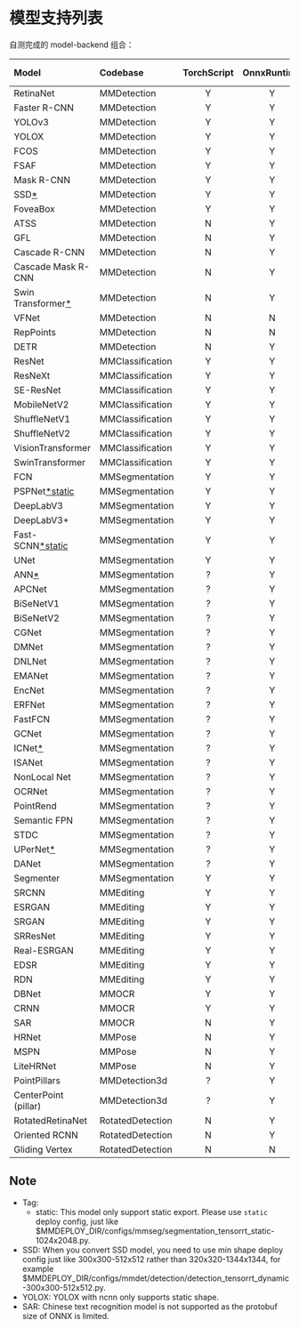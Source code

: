 # 模型支持列表

自测完成的 model-backend 组合：

| Model                       | Codebase         | TorchScript | OnnxRuntime | TensorRT | ncnn | PPLNN | OpenVINO |                                          Model config                                           |
| :-------------------------- | :--------------- | :---------: | :---------: | :------: | :--: | :---: | :------: | :---------------------------------------------------------------------------------------------: |
| RetinaNet                   | MMDetection      |      Y      |      Y      |    Y     |  Y   |   Y   |    Y     |        [config](https://github.com/open-mmlab/mmdetection/tree/master/configs/retinanet)        |
| Faster R-CNN                | MMDetection      |      Y      |      Y      |    Y     |  Y   |   Y   |    Y     |       [config](https://github.com/open-mmlab/mmdetection/tree/master/configs/faster_rcnn)       |
| YOLOv3                      | MMDetection      |      Y      |      Y      |    Y     |  Y   |   N   |    Y     |          [config](https://github.com/open-mmlab/mmdetection/tree/master/configs/yolo)           |
| YOLOX                       | MMDetection      |      Y      |      Y      |    Y     |  Y   |   N   |    Y     |          [config](https://github.com/open-mmlab/mmdetection/tree/master/configs/yolox)          |
| FCOS                        | MMDetection      |      Y      |      Y      |    Y     |  Y   |   N   |    Y     |          [config](https://github.com/open-mmlab/mmdetection/tree/master/configs/fcos)           |
| FSAF                        | MMDetection      |      Y      |      Y      |    Y     |  Y   |   Y   |    Y     |          [config](https://github.com/open-mmlab/mmdetection/tree/master/configs/fsaf)           |
| Mask R-CNN                  | MMDetection      |      Y      |      Y      |    Y     |  N   |   N   |    Y     |        [config](https://github.com/open-mmlab/mmdetection/tree/master/configs/mask_rcnn)        |
| SSD[\*](#note)              | MMDetection      |      Y      |      Y      |    Y     |  Y   |   N   |    Y     |           [config](https://github.com/open-mmlab/mmdetection/tree/master/configs/ssd)           |
| FoveaBox                    | MMDetection      |      Y      |      Y      |    N     |  N   |   N   |    Y     |        [config](https://github.com/open-mmlab/mmdetection/tree/master/configs/foveabox)         |
| ATSS                        | MMDetection      |      N      |      Y      |    Y     |  N   |   N   |    Y     |          [config](https://github.com/open-mmlab/mmdetection/tree/master/configs/atss)           |
| GFL                         | MMDetection      |      N      |      Y      |    Y     |  N   |   ?   |    Y     |           [config](https://github.com/open-mmlab/mmdetection/tree/master/configs/gfl)           |
| Cascade R-CNN               | MMDetection      |      N      |      Y      |    Y     |  N   |   Y   |    Y     |      [config](https://github.com/open-mmlab/mmdetection/tree/master/configs/cascade_rcnn)       |
| Cascade Mask R-CNN          | MMDetection      |      N      |      Y      |    Y     |  N   |   N   |    Y     |      [config](https://github.com/open-mmlab/mmdetection/tree/master/configs/cascade_rcnn)       |
| Swin Transformer[\*](#note) | MMDetection      |      N      |      Y      |    Y     |  N   |   N   |    N     |          [config](https://github.com/open-mmlab/mmdetection/tree/master/configs/swin)           |
| VFNet                       | MMDetection      |      N      |      N      |    N     |  N   |   N   |    Y     |          [config](https://github.com/open-mmlab/mmdetection/tree/master/configs/vfnet)          |
| RepPoints                   | MMDetection      |      N      |      N      |    Y     |  N   |   ?   |    Y     |        [config](https://github.com/open-mmlab/mmdetection/tree/master/configs/reppoints)        |
| DETR                        | MMDetection      |      N      |      Y      |    Y     |  N   |   ?   |    N     |          [config](https://github.com/open-mmlab/mmdetection/tree/master/configs/detr)           |
| ResNet                      | MMClassification |      Y      |      Y      |    Y     |  Y   |   Y   |    Y     |       [config](https://github.com/open-mmlab/mmclassification/tree/master/configs/resnet)       |
| ResNeXt                     | MMClassification |      Y      |      Y      |    Y     |  Y   |   Y   |    Y     |      [config](https://github.com/open-mmlab/mmclassification/tree/master/configs/resnext)       |
| SE-ResNet                   | MMClassification |      Y      |      Y      |    Y     |  Y   |   Y   |    Y     |      [config](https://github.com/open-mmlab/mmclassification/tree/master/configs/seresnet)      |
| MobileNetV2                 | MMClassification |      Y      |      Y      |    Y     |  Y   |   Y   |    Y     |    [config](https://github.com/open-mmlab/mmclassification/tree/master/configs/mobilenet_v2)    |
| ShuffleNetV1                | MMClassification |      Y      |      Y      |    Y     |  Y   |   Y   |    Y     |   [config](https://github.com/open-mmlab/mmclassification/tree/master/configs/shufflenet_v1)    |
| ShuffleNetV2                | MMClassification |      Y      |      Y      |    Y     |  Y   |   Y   |    Y     |   [config](https://github.com/open-mmlab/mmclassification/tree/master/configs/shufflenet_v2)    |
| VisionTransformer           | MMClassification |      Y      |      Y      |    Y     |  Y   |   ?   |    Y     | [config](https://github.com/open-mmlab/mmclassification/tree/master/configs/vision_transformer) |
| SwinTransformer             | MMClassification |      Y      |      Y      |    Y     |  N   |   ?   |    N     |  [config](https://github.com/open-mmlab/mmclassification/tree/master/configs/swin_transformer)  |
| FCN                         | MMSegmentation   |      Y      |      Y      |    Y     |  Y   |   Y   |    Y     |         [config](https://github.com/open-mmlab/mmsegmentation/tree/master/configs/fcn)          |
| PSPNet[\*static](#note)     | MMSegmentation   |      Y      |      Y      |    Y     |  Y   |   Y   |    Y     |        [config](https://github.com/open-mmlab/mmsegmentation/tree/master/configs/pspnet)        |
| DeepLabV3                   | MMSegmentation   |      Y      |      Y      |    Y     |  Y   |   Y   |    Y     |      [config](https://github.com/open-mmlab/mmsegmentation/tree/master/configs/deeplabv3)       |
| DeepLabV3+                  | MMSegmentation   |      Y      |      Y      |    Y     |  Y   |   Y   |    Y     |    [config](https://github.com/open-mmlab/mmsegmentation/tree/master/configs/deeplabv3plus)     |
| Fast-SCNN[\*static](#note)  | MMSegmentation   |      Y      |      Y      |    Y     |  N   |   Y   |    Y     |       [config](https://github.com/open-mmlab/mmsegmentation/tree/master/configs/fastscnn)       |
| UNet                        | MMSegmentation   |      Y      |      Y      |    Y     |  Y   |   Y   |    Y     |         [config](https://github.com/open-mmlab/mmsegmentation/tree/master/configs/unet)         |
| ANN[\*](#note)              | MMSegmentation   |      ?      |      Y      |    Y     |  N   |   N   |    N     |         [config](https://github.com/open-mmlab/mmsegmentation/tree/master/configs/ann)          |
| APCNet                      | MMSegmentation   |      ?      |      Y      |    Y     |  Y   |   N   |    N     |        [config](https://github.com/open-mmlab/mmsegmentation/tree/master/configs/apcnet)        |
| BiSeNetV1                   | MMSegmentation   |      ?      |      Y      |    Y     |  Y   |   N   |    Y     |      [config](https://github.com/open-mmlab/mmsegmentation/tree/master/configs/bisenetv1)       |
| BiSeNetV2                   | MMSegmentation   |      ?      |      Y      |    Y     |  Y   |   N   |    Y     |      [config](https://github.com/open-mmlab/mmsegmentation/tree/master/configs/bisenetv2)       |
| CGNet                       | MMSegmentation   |      ?      |      Y      |    Y     |  Y   |   N   |    Y     |        [config](https://github.com/open-mmlab/mmsegmentation/tree/master/configs/cgnet)         |
| DMNet                       | MMSegmentation   |      ?      |      Y      |    N     |  N   |   N   |    N     |        [config](https://github.com/open-mmlab/mmsegmentation/tree/master/configs/dmnet)         |
| DNLNet                      | MMSegmentation   |      ?      |      Y      |    Y     |  Y   |   N   |    Y     |        [config](https://github.com/open-mmlab/mmsegmentation/tree/master/configs/dnlnet)        |
| EMANet                      | MMSegmentation   |      ?      |      Y      |    Y     |  N   |   N   |    Y     |        [config](https://github.com/open-mmlab/mmsegmentation/tree/master/configs/emanet)        |
| EncNet                      | MMSegmentation   |      ?      |      Y      |    Y     |  N   |   N   |    Y     |        [config](https://github.com/open-mmlab/mmsegmentation/tree/master/configs/encnet)        |
| ERFNet                      | MMSegmentation   |      ?      |      Y      |    Y     |  Y   |   N   |    Y     |        [config](https://github.com/open-mmlab/mmsegmentation/tree/master/configs/erfnet)        |
| FastFCN                     | MMSegmentation   |      ?      |      Y      |    Y     |  Y   |   N   |    Y     |       [config](https://github.com/open-mmlab/mmsegmentation/tree/master/configs/fastfcn)        |
| GCNet                       | MMSegmentation   |      ?      |      Y      |    Y     |  N   |   N   |    N     |        [config](https://github.com/open-mmlab/mmsegmentation/tree/master/configs/gcnet)         |
| ICNet[\*](#note)            | MMSegmentation   |      ?      |      Y      |    Y     |  N   |   N   |    Y     |        [config](https://github.com/open-mmlab/mmsegmentation/tree/master/configs/icnet)         |
| ISANet                      | MMSegmentation   |      ?      |      Y      |    Y     |  N   |   N   |    Y     |        [config](https://github.com/open-mmlab/mmsegmentation/tree/master/configs/isanet)        |
| NonLocal Net                | MMSegmentation   |      ?      |      Y      |    Y     |  Y   |   N   |    Y     |     [config](https://github.com/open-mmlab/mmsegmentation/tree/master/configs/nonlocal_net)     |
| OCRNet                      | MMSegmentation   |      ?      |      Y      |    Y     |  Y   |   N   |    Y     |        [config](https://github.com/open-mmlab/mmsegmentation/tree/master/configs/ocrnet)        |
| PointRend                   | MMSegmentation   |      ?      |      Y      |    Y     |  N   |   N   |    Y     |      [config](https://github.com/open-mmlab/mmsegmentation/tree/master/configs/point_rend)      |
| Semantic FPN                | MMSegmentation   |      ?      |      Y      |    Y     |  Y   |   N   |    Y     |       [config](https://github.com/open-mmlab/mmsegmentation/tree/master/configs/sem_fpn)        |
| STDC                        | MMSegmentation   |      ?      |      Y      |    Y     |  Y   |   N   |    Y     |         [config](https://github.com/open-mmlab/mmsegmentation/tree/master/configs/stdc)         |
| UPerNet[\*](#note)          | MMSegmentation   |      ?      |      Y      |    Y     |  N   |   N   |    N     |       [config](https://github.com/open-mmlab/mmsegmentation/tree/master/configs/upernet)        |
| DANet                       | MMSegmentation   |      ?      |      Y      |    Y     |  N   |   N   |    N     |        [config](https://github.com/open-mmlab/mmsegmentation/tree/master/configs/danet)         |
| Segmenter                   | MMSegmentation   |      Y      |      Y      |    Y     |  Y   |   N   |    Y     |      [config](https://github.com/open-mmlab/mmsegmentation/tree/master/configs/segmenter)       |
| SRCNN                       | MMEditing        |      Y      |      Y      |    Y     |  Y   |   Y   |    Y     |      [config](https://github.com/open-mmlab/mmediting/tree/master/configs/restorers/srcnn)      |
| ESRGAN                      | MMEditing        |      Y      |      Y      |    Y     |  Y   |   Y   |    Y     |     [config](https://github.com/open-mmlab/mmediting/tree/master/configs/restorers/esrgan)      |
| SRGAN                       | MMEditing        |      Y      |      Y      |    Y     |  Y   |   Y   |    Y     | [config](https://github.com/open-mmlab/mmediting/tree/master/configs/restorers/srresnet_srgan)  |
| SRResNet                    | MMEditing        |      Y      |      Y      |    Y     |  Y   |   Y   |    Y     | [config](https://github.com/open-mmlab/mmediting/tree/master/configs/restorers/srresnet_srgan)  |
| Real-ESRGAN                 | MMEditing        |      Y      |      Y      |    Y     |  Y   |   Y   |    Y     |   [config](https://github.com/open-mmlab/mmediting/tree/master/configs/restorers/real_esrgan)   |
| EDSR                        | MMEditing        |      Y      |      Y      |    Y     |  Y   |   N   |    Y     |      [config](https://github.com/open-mmlab/mmediting/tree/master/configs/restorers/edsr)       |
| RDN                         | MMEditing        |      Y      |      Y      |    Y     |  Y   |   Y   |    Y     |       [config](https://github.com/open-mmlab/mmediting/tree/master/configs/restorers/rdn)       |
| DBNet                       | MMOCR            |      Y      |      Y      |    Y     |  Y   |   Y   |    Y     |          [config](https://github.com/open-mmlab/mmocr/tree/main/configs/textdet/dbnet)          |
| CRNN                        | MMOCR            |      Y      |      Y      |    Y     |  Y   |   Y   |    N     |         [config](https://github.com/open-mmlab/mmocr/tree/main/configs/textrecog/crnn)          |
| SAR                         | MMOCR            |      N      |      Y      |    N     |  N   |   N   |    N     |          [config](https://github.com/open-mmlab/mmocr/tree/main/configs/textrecog/sar)          |
| HRNet                       | MMPose           |      N      |      Y      |    Y     |  Y   |   N   |    Y     |     [config](https://mmpose.readthedocs.io/en/latest/papers/backbones.html#hrnet-cvpr-2019)     |
| MSPN                        | MMPose           |      N      |      Y      |    Y     |  Y   |   N   |    Y     |     [config](https://mmpose.readthedocs.io/en/latest/papers/backbones.html#mspn-arxiv-2019)     |
| LiteHRNet                   | MMPose           |      N      |      Y      |    Y     |  N   |   N   |    Y     |   [config](https://mmpose.readthedocs.io/en/latest/papers/backbones.html#litehrnet-cvpr-2021)   |
| PointPillars                | MMDetection3d    |      ?      |      Y      |    Y     |  N   |   N   |    Y     |     [config](https://github.com/open-mmlab/mmdetection3d/blob/master/configs/pointpillars)      |
| CenterPoint (pillar)        | MMDetection3d    |      ?      |      Y      |    Y     |  N   |   N   |    Y     |      [config](https://github.com/open-mmlab/mmdetection3d/blob/master/configs/centerpoint)      |
| RotatedRetinaNet            | RotatedDetection |      N      |      Y      |    Y     |  N   |   N   |    N     | [config](https://github.com/open-mmlab/mmrotate/blob/main/configs/rotated_retinanet/README.md)  |
| Oriented RCNN               | RotatedDetection |      N      |      Y      |    Y     |  N   |   N   |    N     |   [config](https://github.com/open-mmlab/mmrotate/blob/main/configs/oriented_rcnn/README.md)    |
| Gliding Vertex              | RotatedDetection |      N      |      N      |    Y     |  N   |   N   |    N     |   [config](https://github.com/open-mmlab/mmrotate/blob/main/configs/gliding_vertex/README.md)   |

## Note

- Tag:
  - static: This model only support static export. Please use `static` deploy config, just like $MMDEPLOY_DIR/configs/mmseg/segmentation_tensorrt_static-1024x2048.py.
- SSD: When you convert SSD model, you need to use min shape deploy config just like 300x300-512x512 rather than 320x320-1344x1344, for example $MMDEPLOY_DIR/configs/mmdet/detection/detection_tensorrt_dynamic-300x300-512x512.py.
- YOLOX: YOLOX with ncnn only supports static shape.
- SAR: Chinese text recognition model is not supported as the protobuf size of ONNX is limited.
